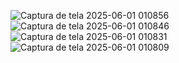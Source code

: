 ![Captura de tela 2025-06-01 010856](https://github.com/user-attachments/assets/3d7da6c1-943b-4704-8e2d-3aaed29819ca)
![Captura de tela 2025-06-01 010846](https://github.com/user-attachments/assets/210efbfa-dfb3-4523-92f6-11277e1ab6e6)
![Captura de tela 2025-06-01 010831](https://github.com/user-attachments/assets/3a35b59e-8718-4e98-8cf1-771524ee34c8)
![Captura de tela 2025-06-01 010809](https://github.com/user-attachments/assets/78c8a042-a5de-4b79-bbab-1bc06406bb33)
